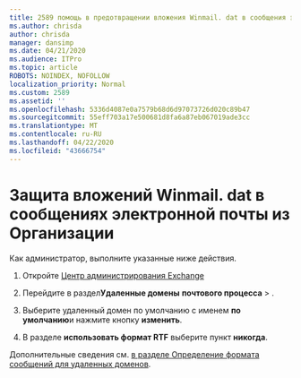 ```yaml
---
title: 2589 помощь в предотвращении вложения Winmail. dat в сообщения электронной почты из вашей организации
ms.author: chrisda
author: chrisda
manager: dansimp
ms.date: 04/21/2020
ms.audience: ITPro
ms.topic: article
ROBOTS: NOINDEX, NOFOLLOW
localization_priority: Normal
ms.custom: 2589
ms.assetid: ''
ms.openlocfilehash: 5336d4087e0a7579b68d6d97073726d020c89b47
ms.sourcegitcommit: 55eff703a17e500681d8fa6a87eb067019ade3cc
ms.translationtype: MT
ms.contentlocale: ru-RU
ms.lasthandoff: 04/22/2020
ms.locfileid: "43666754"
---
```

# <a name="help-prevent-winmaildat-attachments-in-email-messages-from-your-organization"></a>Защита вложений Winmail. dat в сообщениях электронной почты из Организации

Как администратор, выполните указанные ниже действия.

1. Откройте [Центр администрирования Exchange](https://outlook.office365.com/ecp/)

2. Перейдите в раздел**Удаленные домены** **почтового процесса** > .

3. Выберите удаленный домен по умолчанию с именем **по умолчанию**и нажмите кнопку **изменить**.

4. В разделе **использовать формат RTF** выберите пункт **никогда**.

Дополнительные сведения см. [в разделе Определение формата сообщений для удаленных доменов](https://docs.microsoft.com/Exchange/mail-flow-best-practices/remote-domains/remote-domains#specifying-message-format).

